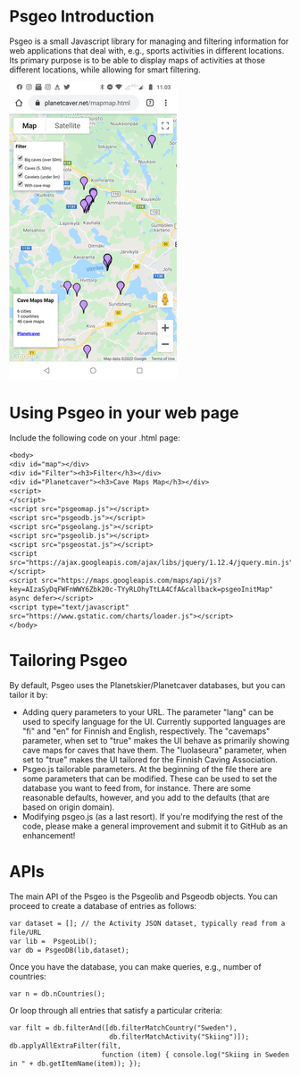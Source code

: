 
# Psgeo Introduction

Psgeo is a small Javascript library for managing and filtering
information for web applications that deal with, e.g., sports
activities in different locations. Its primary purpose is to be able
to display maps of activities at those different locations, while
allowing for smart filtering.

![example screen](https://github.com/jariarkko/psgeo/blob/master/doc/screenshot-small.jpg)

# Using Psgeo in your web page

Include the following code on your .html page:

    <body>
    <div id="map"></div>
    <div id="Filter"><h3>Filter</h3></div>
    <div id="Planetcaver"><h3>Cave Maps Map</h3></div>
    <script>
    </script>
    <script src="psgeomap.js"></script>
    <script src="psgeodb.js"></script>
    <script src="psgeolang.js"></script>
    <script src="psgeolib.js"></script>
    <script src="psgeostat.js"></script>
    <script src="https://ajax.googleapis.com/ajax/libs/jquery/1.12.4/jquery.min.js"></script>
    <script src="https://maps.googleapis.com/maps/api/js?key=AIzaSyDqFWFnWWY6Zbk20c-TYyRLOhyTtLA4CfA&callback=psgeoInitMap"
    async defer></script>
    <script type="text/javascript" src="https://www.gstatic.com/charts/loader.js"></script>
    </body>

# Tailoring Psgeo

By default, Psgeo uses the Planetskier/Planetcaver databases, but you
can tailor it by:

* Adding query parameters to your URL. The parameter "lang" can be
  used to specify language for the UI. Currently supported languages
  are "fi" and "en" for Finnish and English, respectively.
  The "cavemaps" parameter, when set to "true" makes the UI behave as
  primarily showing cave maps for caves that have them. The
  "luolaseura" parameter, when set to "true" makes the UI tailored for
  the Finnish Caving Association.
* Psgeo.js tailorable parameters. At the beginning of the file
   there are some parameters that can be modified. These can be used
   to set the database you want to feed from, for instance. There are
   some reasonable defaults, however, and you add to the defaults
   (that are based on origin domain).
* Modifying psgeo.js (as a last resort). If you're modifying
  the rest of the code, please make a general improvement and submit
  it to GitHub as an enhancement!
  
# APIs

The main API of the Psgeo is the Psgeolib and Psgeodb objects. You can
proceed to create a database of entries as follows:

    var dataset = []; // the Activity JSON dataset, typically read from a file/URL
    var lib =  PsgeoLib();
    var db = PsgeoDB(lib,dataset);

Once you have the database, you can make queries, e.g., number of
countries:

    var n = db.nCountries();

Or loop through all entries that satisfy a particular criteria:

    var filt = db.filterAnd([db.filterMatchCountry("Sweden"),
                             db.filterMatchActivity("Skiing")]);
    db.applyAllExtraFilter(filt,
                           function (item) { console.log("Skiing in Sweden in " + db.getItemName(item)); });
                           

